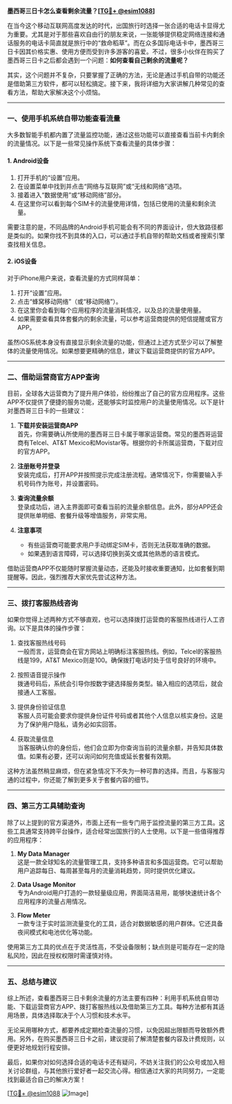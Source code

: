 **墨西哥三日卡怎么查看剩余流量？[[TG💪+ @esim1088](https://t.me/s/esim1088)]**

在当今这个移动互联网高度发达的时代，出国旅行时选择一张合适的电话卡显得尤为重要。尤其是对于那些喜欢自由行的朋友来说，一张能够提供稳定网络连接和通话服务的电话卡简直就是旅行中的“救命稻草”。而在众多国际电话卡中，墨西哥三日卡因其价格实惠、使用方便而受到许多游客的喜爱。不过，很多小伙伴在购买了墨西哥三日卡之后都会遇到一个问题：**如何查看自己剩余的流量呢？**

其实，这个问题并不复杂，只要掌握了正确的方法，无论是通过手机自带的功能还是借助第三方软件，都可以轻松搞定。接下来，我将详细为大家讲解几种常见的查看方法，帮助大家解决这个小烦恼。

---

### **一、使用手机系统自带功能查看流量**

大多数智能手机都内置了流量监控功能，通过这些功能可以直接查看当前卡内剩余的流量情况。以下是一些常见操作系统下查看流量的具体步骤：

#### **1. Android设备**
1. 打开手机的“设置”应用。
2. 在设置菜单中找到并点击“网络与互联网”或“无线和网络”选项。
3. 接着进入“数据使用”或“移动网络”部分。
4. 在这里你可以看到每个SIM卡的流量使用详情，包括已使用的流量和剩余流量。

需要注意的是，不同品牌的Android手机可能会有不同的界面设计，但大致路径都是类似的。如果你找不到具体的入口，可以通过手机自带的帮助文档或者搜索引擎查找相关信息。

#### **2. iOS设备**
对于iPhone用户来说，查看流量的方式同样简单：
1. 打开“设置”应用。
2. 点击“蜂窝移动网络”（或“移动网络”）。
3. 在这里你会看到每个应用程序的流量消耗情况，以及总的流量使用量。
4. 如果需要查看具体套餐内的剩余流量，可以参考运营商提供的短信提醒或官方APP。

虽然iOS系统本身没有直接显示剩余流量的功能，但通过上述方式至少可以了解整体的流量使用情况。如果想要更精确的信息，建议下载运营商提供的官方APP。

---

### **二、借助运营商官方APP查询**

目前，全球各大运营商为了提升用户体验，纷纷推出了自己的官方应用程序。这些APP不仅提供了便捷的服务功能，还能够实时监控用户的流量使用情况。以下是针对墨西哥三日卡的一些建议：

1. **下载并安装运营商APP**  
   首先，你需要确认所使用的墨西哥三日卡属于哪家运营商。常见的墨西哥运营商有Telcel、AT&T Mexico和Movistar等。根据你的卡所属运营商，下载对应的官方APP。

2. **注册账号并登录**  
   安装完成后，打开APP并按照提示完成注册流程。通常情况下，你需要输入手机号码作为账号，并设置密码。

3. **查询流量余额**  
   登录成功后，进入主界面即可查看当前的流量余额信息。此外，部分APP还会提供账单明细、套餐升级等增值服务，非常实用。

4. **注意事项**  
   - 有些运营商可能要求用户手动绑定SIM卡，否则无法获取准确的数据。
   - 如果遇到语言障碍，可以选择切换到英文或其他熟悉的语言模式。

借助运营商APP不仅能随时掌握流量动态，还能及时接收重要通知，比如套餐到期提醒等。因此，强烈推荐大家优先尝试这种方法。

---

### **三、拨打客服热线咨询**

如果你觉得上述两种方式不够直观，也可以选择拨打运营商的客服热线进行人工咨询。以下是具体的操作步骤：

1. 查找客服热线号码  
   一般而言，运营商会在官方网站上明确标注客服热线。例如，Telcel的客服热线是199，AT&T Mexico则是100。确保拨打电话时处于信号良好的环境中。

2. 按照语音提示操作  
   拨通号码后，系统会引导你按数字键选择服务类型。输入相应的选项后，就会接通人工客服。

3. 提供身份验证信息  
   客服人员可能会要求你提供身份证件号码或者其他个人信息以核实身份。这是为了保护用户隐私，请务必如实回答。

4. 获取流量信息  
   当客服确认你的身份后，他们会立即为你查询当前的流量余额，并告知具体数值。如果有必要，还可以询问如何充值或延长套餐有效期。

这种方法虽然稍显麻烦，但在紧急情况下不失为一种可靠的选择。而且，与客服沟通的过程中，你还能了解到更多关于套餐内容的细节。

---

### **四、第三方工具辅助查询**

除了以上提到的官方渠道外，市面上还有一些专门用于监控流量的第三方工具。这些工具通常支持跨平台操作，适合经常出国旅行的人士使用。以下是一些值得推荐的应用程序：

1. **My Data Manager**  
   这是一款全球知名的流量管理工具，支持多种语言和多国运营商。它可以帮助用户追踪每日、每周甚至每月的流量消耗趋势，同时提供优化建议。

2. **Data Usage Monitor**  
   专为Android用户打造的一款轻量级应用，界面简洁易用，能够快速统计各个应用程序的流量占用情况。

3. **Flow Meter**  
   一款专注于实时监测流量变化的工具，适合对数据敏感的用户群体。它还具备夜间模式和电池优化等功能。

使用第三方工具的优点在于灵活性高，不受设备限制；缺点则是可能存在一定的隐私风险，因此在授权权限时需谨慎对待。

---

### **五、总结与建议**

综上所述，查看墨西哥三日卡剩余流量的方法主要有四种：利用手机系统自带功能、下载运营商官方APP、拨打客服热线以及借助第三方工具。每种方法都有其适用场景，具体选择取决于个人习惯和技术水平。

无论采用哪种方式，都要养成定期检查流量的习惯，以免因超出限额而导致额外费用。另外，在购买墨西哥三日卡之前，建议提前了解清楚套餐内容及计费规则，以便更好地规划行程安排。

最后，如果你对如何选择合适的电话卡还有疑问，不妨关注我们的公众号或加入相关讨论群组，与其他旅行爱好者一起交流心得。相信通过大家的共同努力，一定能找到最适合自己的解决方案！

[[TG💪+ @esim1088](https://t.me/s/esim1088) ![Image](https://i.postimg.cc/4NQfJmqS/Snipaste-2025-05-13-00-14-12.png)]